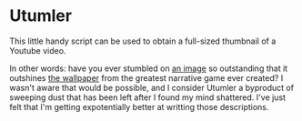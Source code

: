 # Utumler

This little handy script can be used to obtain a full-sized thumbnail of a Youtube video. 

In other words: have you ever stumbled on [an image](https://www.youtube.com/watch?v=U-iEK0mlmuQ) so outstanding that it outshines [the wallpaper](https://drive.google.com/file/d/1EL0ENFbm0pghedr3ocFxy21ZuvXDjx70/view) from the greatest narrative game ever created? I wasn't aware that would be possible, and I consider Utumler a byproduct of sweeping dust that has been left after I found my mind shattered. I've just felt that I'm getting expotentially better at writting those descriptions.

